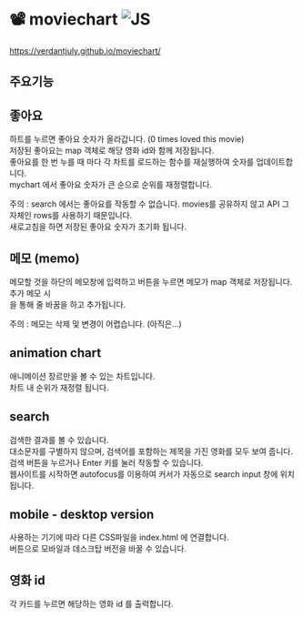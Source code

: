 # 📽️ moviechart ![JS](https://i.postimg.cc/fR98fWb2/2023-05-22-11-55-16.png)
https://verdantjuly.github.io/moviechart/

## 주요기능
## 좋아요
하트를 누르면 좋아요 숫자가 올라갑니다. (0 times loved this movie)  
저장된 좋아요는 map 객체로 해당 영화 id와 함께 저장됩니다.  
좋아요를 한 번 누를 때 마다 각 차트를 로드하는 함수를 재실행하여 숫자를 업데이트합니다.  
mychart 에서 좋아요 숫자가 큰 순으로 순위를 재정렬합니다.  

주의 : 
search 에서는 좋아요를 작동할 수 없습니다. movies를 공유하지 않고 API 그 자체인 rows를 사용하기 때문입니다.  
새로고침을 하면 저장된 좋아요 숫자가 초기화 됩니다.

## 메모 (memo)
메모할 것을 하단의 메모창에 입력하고 버튼을 누르면 메모가 map 객체로 저장됩니다.
추가 메모 시 <br>을 통해 줄 바꿈을 하고 추가됩니다.

주의 : 메모는 삭제 및 변경이 어렵습니다. (아직은...)

## animation chart
애니메이션 장르만을 볼 수 있는 차트입니다.  
차트 내 순위가 재정렬 됩니다.  

## search
검색한 결과를 볼 수 있습니다.  
대소문자를 구별하지 않으며, 검색어를 포함하는 제목을 가진 영화를 모두 보여 줍니다.  
검색 버튼을 누르거나 Enter 키를 눌러 작동할 수 있습니다.  
웹사이트를 시작하면 autofocus를 이용하여 커서가 자동으로 search input 창에 위치됩니다.  

## mobile - desktop version
사용하는 기기에 따라 다른 CSS파일을 index.html 에 연결합니다.  
버튼으로 모바일과 데스크탑 버전을 바꿀 수 있습니다.   

## 영화 id
각 카드를 누르면 해당하는 영화 id 를 출력합니다.  





